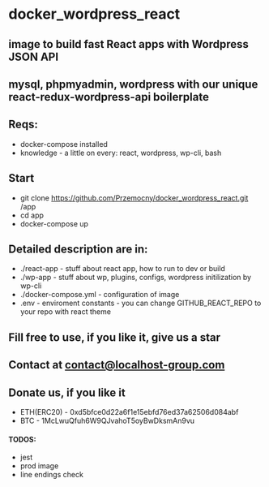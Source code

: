 # docker_wordpress_react
## image to build fast React apps with Wordpress JSON API
## mysql, phpmyadmin, wordpress with our unique react-redux-wordpress-api boilerplate

## Reqs:
- docker-compose installed
- knowledge - a little on every: react, wordpress, wp-cli, bash

## Start
- git clone https://github.com/Przemocny/docker_wordpress_react.git /app
- cd app
- docker-compose up

## Detailed description are in:
- ./react-app - stuff about react app, how to run to dev or build
- ./wp-app - stuff about wp, plugins, configs, wordpress initilization by wp-cli
- ./docker-compose.yml - configuration of image
- .env - enviroment constants - you can change GITHUB_REACT_REPO to your repo with react theme

## Fill free to use, if you like it, give us a star
## Contact at contact@localhost-group.com

## Donate us, if you like it
- ETH(ERC20) - 0xd5bfce0d22a6f1e15ebfd76ed37a62506d084abf
- BTC - 1McLwuQfuh6W9QJvahoT5oyBwDksmAn9vu

#### TODOS:
- jest
- prod image
- line endings check



